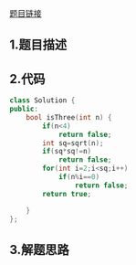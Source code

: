 

[题目链接]()

## 1.题目描述



## 2.代码

```cpp
class Solution {
public:
    bool isThree(int n) {
        if(n<4)
            return false;
        int sq=sqrt(n);
        if(sq*sq!=n)
            return false;
        for(int i=2;i<sq;i++)
            if(n%i==0)
                return false;
        return true;

    }
};
```



## 3.解题思路

